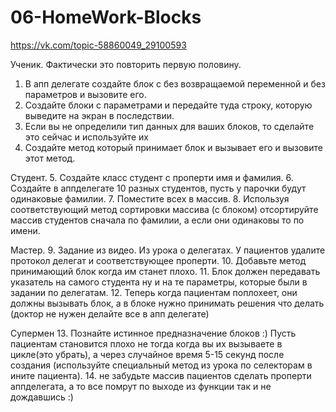 # 06-HomeWork-Blocks
https://vk.com/topic-58860049_29100593

Ученик. Фактически это повторить первую половину.

1. В апп делегате создайте блок с без возвращаемой переменной и без параметров и вызовите его.
2. Создайте блоки с параметрами и передайте туда строку, которую выведите на экран в последствии.
3. Если вы не определили тип данных для ваших блоков, то сделайте это сейчас и используйте их
4. Создайте метод который принимает блок и вызывает его и вызовите этот метод.

Студент.
5. Создайте класс студент с проперти имя и фамилия.
6. Создайте в аппделегате 10 разных студентов, пусть у парочки будут одинаковые фамилии.
7. Поместите всех в массив.
8. Используя соответствующий метод сортировки массива (с блоком) отсортируйте массив студентов сначала по фамилии, а если они одинаковы то по имени.

Мастер.
9. Задание из видео. Из урока о делегатах. У пациентов удалите протокол делегат и соответствующее проперти.
10. Добавьте метод принимающий блок когда им станет плохо.
11. Блок должен передавать указатель на самого студента ну и на те параметры, которые были в задании по делегатам.
12. Теперь когда пациентам поплохеет, они должны вызывать блок, а в блоке нужно принимать решения что делать (доктор не нужен делайте все в апп делегате)

Супермен
13. Познайте истинное предназначение блоков :) Пусть пациентам становится плохо не тогда когда вы их вызываете в цикле(это убрать), а через случайное время 5-15 секунд после создания (используйте специальный метод из урока по селекторам в ините пациента).
14. не забудьте массив пациентов сделать проперти аппделегата, а то все помрут по выходе из функции так и не дождавшись :)
